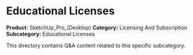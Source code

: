 # Educational Licenses

**Product:** SketchUp_Pro_(Desktop)
**Category:** Licensing And Subscription
**Subcategory:** Educational Licenses

This directory contains Q&A content related to this specific subcategory.

